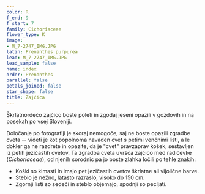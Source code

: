 ```yaml
---
color: R
f_end: 9
f_start: 7
family: Cichoriaceae
flower_type: K
image:
- M_7-2747_IMG.JPG
latin: Prenanthes purpurea
lead: M_7-2747_IMG.JPG
lead_sample: false
name: index
order: Prenanthes
parallel: false
petals_joined: false
star_shape: false
title: Zajčica
---
```

Škrlatnordečo zajčico boste poleti in zgodaj jeseni opazili v gozdovih in na posekah po vsej Sloveniji.

Določanje po fotografiji je skoraj nemogoče, saj ne boste opazili zgradbe cveta -- videti je kot popolnoma navaden cvet s petimi venčnimi listi, a le dokler ga ne razdrete in opazite, da je \"cvet\" pravzaprav košek, sestavljen iz petih jezičastih cvetov. Ta zgradba cveta uvršča zajčico med radičevke (*Cichoriaceae*), od njenih sorodnic pa jo boste zlahka ločili po tehle znakih:

-   Koški so kimasti in imajo pet jezičastih cvetov škrlatne ali vijolične barve.
-   Steblo je nežno, latasto razraslo, visoko do 150 cm.
-   Zgornji listi so sedeči in steblo objemajo, spodnji so pecljati.

